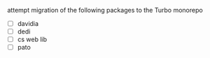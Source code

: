 

attempt migration of the following packages to the Turbo monorepo
- [ ] davidia
- [ ] dedi
- [ ] cs web lib
- [ ] pato
